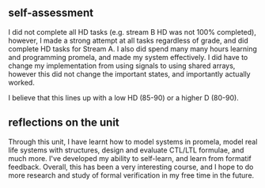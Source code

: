 ## self-assessment
I did not complete all HD tasks (e.g. stream B HD was not 100% completed), however, I made a strong attempt at all tasks regardless of grade, and did complete HD tasks for Stream A. I also did spend many many hours learning and programming promela, and made my system effectively. I did have to change my implementation from using signals to using shared arrays, however this did not change the important states, and importantly actually worked.

I believe that this lines up with a low HD (85-90) or a higher D (80-90).

## reflections on the unit
Through this unit, I have learnt how to model systems in promela, model real life systems with structures, design and evaluate CTL/LTL formulae, and much more. I've developed my ability to self-learn, and learn from formatif feedback. Overall, this has been a very interesting course, and I hope to do more research and study of formal verification in my free time in the future.